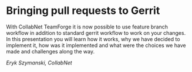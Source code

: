 # Bringing pull requests to Gerrit

With CollabNet TeamForge it is now possible to use feature branch workflow
in addition to standard gerrit workflow to work on your changes.
In this presentation you will learn how it works, why we have decided to
implement it, how was it implemented and what were the choices we have made
and challenges along the way.

*Eryk Szymanski, CollabNet*

